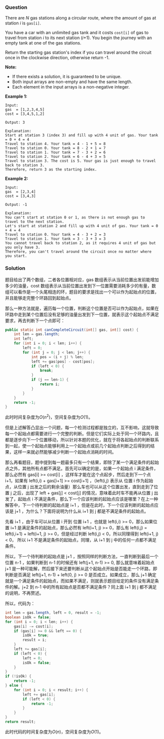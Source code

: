 ### Question

There are *N* gas stations along a circular route, where the amount of gas at station *i* is `gas[i]`.

You have a car with an unlimited gas tank and it costs `cost[i]` of gas to travel from station *i* to its next station (*i*+1). You begin the journey with an empty tank at one of the gas stations.

Return the starting gas station's index if you can travel around the circuit once in the clockwise direction, otherwise return -1.

**Note:**

- If there exists a solution, it is guaranteed to be unique.
- Both input arrays are non-empty and have the same length.
- Each element in the input arrays is a non-negative integer.

**Example 1:**

```
Input: 
gas  = [1,2,3,4,5]
cost = [3,4,5,1,2]

Output: 3

Explanation:
Start at station 3 (index 3) and fill up with 4 unit of gas. Your tank = 0 + 4 = 4
Travel to station 4. Your tank = 4 - 1 + 5 = 8
Travel to station 0. Your tank = 8 - 2 + 1 = 7
Travel to station 1. Your tank = 7 - 3 + 2 = 6
Travel to station 2. Your tank = 6 - 4 + 3 = 5
Travel to station 3. The cost is 5. Your gas is just enough to travel back to station 3.
Therefore, return 3 as the starting index.
```

**Example 2:**

```
Input: 
gas  = [2,3,4]
cost = [3,4,3]

Output: -1

Explanation:
You can't start at station 0 or 1, as there is not enough gas to travel to the next station.
Let's start at station 2 and fill up with 4 unit of gas. Your tank = 0 + 4 = 4
Travel to station 0. Your tank = 4 - 3 + 2 = 3
Travel to station 1. Your tank = 3 - 3 + 3 = 3
You cannot travel back to station 2, as it requires 4 unit of gas but you only have 3.
Therefore, you can't travel around the circuit once no matter where you start.
```

### Solution

题目给出了两个数组，二者各位置相对应，gas 数组表示从当前位置出发前能增加多少的油量，cost 数组表示从当前位置出发到下一位置需要消耗多少的有量，数组可以看作是一个头尾相连的环，题目的要求是找出一个可以作为起始点的位置，并且能够走完整个环路回到起始点。

那么一种方法就是，遍历每一个位置，判断这个位置是否可以作为起始点，如果在环路中走到某个位置后没有足够的油量出发到下一位置，就表示这个起始点不满足要求，再去判断下一个点即可：

```java
public static int canCompleteCircuit(int[] gas, int[] cost) {
    int len = gas.length;
    int left;
    for (int i = 0; i < len; i++) {
        left = 0;
        for (int j = 0; j < len; j++) {
            int pos = (i + j) % len;
            left += gas[pos] - cost[pos];
            if (left < 0) {
                break;
            }
            if (j == len-1) {
                return i;
            }
        }
    }
    return -1;
}
```

此时时间复杂度为$O(n^2)$，空间复杂度为$O(1)$。

但是上述解答凸显出一个问题，每一个检测过程都是独立的，互不影响，这就导致每一个起始点都需要进行一个完整的判断。但是它们实际上处于同一个环路内，且都是逐步向下一个位置移动，所以针对本题的优化，就在于将各起始点的判断联系到一起，使一个起始点能够利用上一个起始点或前几个起始点判断之后得到的结果，这样一来就必然能够减少判断一个起始点消耗的时间。

那么再看题目，题中提到每一题最多只有一个结果，即除了某一个满足条件的起始点之外，其他所有点都不满足。首先可以确定的是，如果一个起始点 i 满足条件，那么必然有 gas[i] >= cost[i] ，这样车才能在这个点起步，然后走到下一个点 i+1，如果有 left(i,i) + gas[i+1] >= cost[i+1] ，（left(i,j) 表示从 位置 i 作为起始点，从位置 j 出发之后的剩余油量）那么车也可以从这个位置出发，直到走到了位置 j 之后，出现了 left + gas[j] < cost[j] 的情况，意味着此时车不能再从位置 j 出发了，起始点 i 不满足条件，那么下一个应该判断的起始点应该是哪里？在上一种解答中，下一个待判断的起始点是 i+1 ，但是在此时，下一个应该判断的起始点应该是 j+1 ，为什么？下面将说明为什么从 i+1 到 j 都是不满足条件的起始点。

先看 i+1 ，由于车可以从位置 i 开到 位置 i+1 ，也就是 left(i,i) >= 0，那么如果位置 i+1 是满足条件的起始点，那么必然有 left(i+1, j) >= 0，那么有 left(i,j) = left(i,i+1) + left(i+1, j) >= 0，但是经过判断 left(i,j) < 0，所以同理得到 left(i+1, j) < 0， 所以 i+1 不是满足条件的起始点，同理，从 i+1 到 j 中的任何一点都不满足条件。

所以，下一个待判断的起始点是 j+1 ，按照同样的判断方法，一直判断到最后一个位置 n-1 ，如果判断到 n-1 的时候还有 left(j+1, n-1) >= 0, 那么就意味着起始点 j+1 是一种可能解，然后接下来还要判断从这个起始点开始是否能走一个环路，即判断是否满足 left(j+1, n-1) + left(0, j) >= 0 是否成立。如果成立，那么 j+1 确定就是一个满足条件的起始点，而如果不满足，则就表示题目给定的条件没有满足条件的解。j+2 到 n-1 中的所有起始点是否都不满足条件？同上面 i+1 到 j 都不满足的说明，不再赘述。

所以，代码为：

```java
int len = gas.length, left = 0, result = -1;
boolean isOk = false;
for (int i = 0; i < len; i++) {
    gas[i] -= cost[i];
    if (gas[i] >= 0 && left == 0) {
        isOk = true;
        result = i;
    }
    left += gas[i];
    if (left < 0) {
        left = 0;
        isOk = false;
    }
}
if (!isOk) {
    return -1;
} else {
    for (int i = 0; i < result; i++) {
        left += gas[i];
        if (left < 0) {
            return -1;
        }
    }
}
return result;
```

此时代码的时间复杂度为$O(n)$，空间复杂度为$O(1)$。